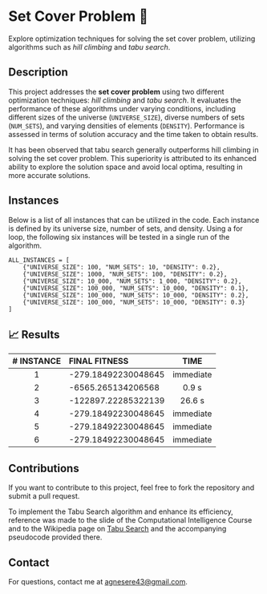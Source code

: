 # Set Cover Problem &#129517;

Explore optimization techniques for solving the set cover problem, utilizing algorithms such as *hill climbing* and *tabu search*.

## Description
This project addresses the **set cover problem** using two different optimization techniques: *hill climbing* and *tabu search*. It evaluates the performance of these algorithms under varying conditions, including different sizes of the universe (`UNIVERSE_SIZE`), diverse numbers of sets (`NUM_SETS`), and varying densities of elements (`DENSITY`). Performance is assessed in terms of solution accuracy and the time taken to obtain results. 

It has been observed that tabu search generally outperforms hill climbing in solving the set cover problem. This superiority is attributed to its enhanced ability to explore the solution space and avoid local optima, resulting in more accurate solutions.

## Instances
Below is a list of all instances that can be utilized in the code. Each instance is defined by its universe size, number of sets, and density. Using a for loop, the following six instances will be tested in a single run of the algorithm.

```
ALL_INSTANCES = [
    {"UNIVERSE_SIZE": 100, "NUM_SETS": 10, "DENSITY": 0.2},
    {"UNIVERSE_SIZE": 1000, "NUM_SETS": 100, "DENSITY": 0.2},
    {"UNIVERSE_SIZE": 10_000, "NUM_SETS": 1_000, "DENSITY": 0.2},
    {"UNIVERSE_SIZE": 100_000, "NUM_SETS": 10_000, "DENSITY": 0.1},
    {"UNIVERSE_SIZE": 100_000, "NUM_SETS": 10_000, "DENSITY": 0.2},
    {"UNIVERSE_SIZE": 100_000, "NUM_SETS": 10_000, "DENSITY": 0.3}
]
```

## &#128200; Results
| # INSTANCE | FINAL FITNESS | TIME |
| :----------: | :------------- | :--------: |
| 1          | -279.18492230048645 | immediate |
| 2          | -6565.265134206568  | 0.9 s |
| 3          | -122897.22285322139 | 26.6 s |
| 4          | -279.18492230048645 | immediate |
| 5          | -279.18492230048645 | immediate |
| 6          | -279.18492230048645 | immediate |

## Contributions
If you want to contribute to this project, feel free to fork the repository and submit a pull request. 

To implement the Tabu Search algorithm and enhance its efficiency, reference was made to the slide of the Computational Intelligence Course and to the Wikipedia page on [Tabu Search](https://en.wikipedia.org/wiki/Tabu_search) and the accompanying pseudocode provided there.

## Contact
For questions, contact me at agnesere43@gmail.com.